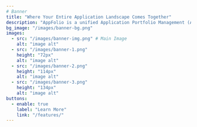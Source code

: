```yaml
---
# Banner
title: "Where Your Entire Application Landscape Comes Together"
description: "AppFolio is a unified Application Portfolio Management (APM) platform that helps enterprises take full control of their software ecosystem. Track every application, map data flows, monitor dependencies, and manage lifecycle, cost, and compliance — all from one place. Whether you're preparing for audits or optimizing your IT strategy, AppFolio gives you instant access to everything you need — so your organization can grow smarter, not messier."
bg_image: "/images/banner-bg.png"
images:
  - src: "/images/banner-img.png" # Main Image
    alt: "image alt"
  - src: "/images/banner-1.png"
    height: "72px"
    alt: "image alt"
  - src: "/images/banner-2.png"
    height: "114px"
    alt: "image alt"
  - src: "/images/banner-3.png"
    height: "134px"
    alt: "image alt"
buttons:
  - enable: true
    label: "Learn More"
    link: "/features/"
---
```

